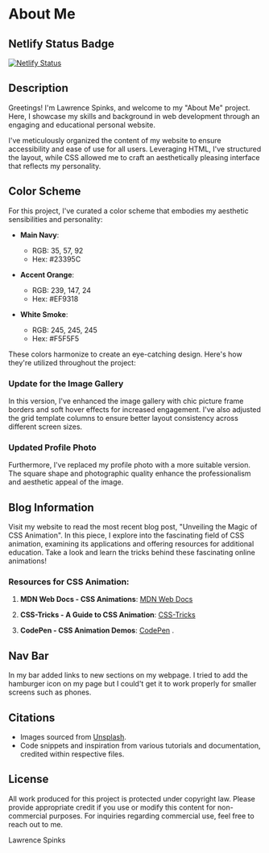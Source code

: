 # About Me

## Netlify Status Badge
[![Netlify Status](https://api.netlify.com/api/v1/badges/20229602-d53a-4116-9ba2-b7a3b3406357/deploy-status)](https://app.netlify.com/sites/about-me-lspinks28/deploys)

## Description
Greetings! I'm Lawrence Spinks, and welcome to my "About Me" project. Here, I showcase my skills and background in web development through an engaging and educational personal website.

I've meticulously organized the content of my website to ensure accessibility and ease of use for all users. Leveraging HTML, I've structured the layout, while CSS allowed me to craft an aesthetically pleasing interface that reflects my personality.

## Color Scheme
For this project, I've curated a color scheme that embodies my aesthetic sensibilities and personality:

- **Main Navy**:
  - RGB: 35, 57, 92
  - Hex: #23395C
  
- **Accent Orange**:
  - RGB: 239, 147, 24
  - Hex: #EF9318

- **White Smoke**:
  - RGB: 245, 245, 245
  - Hex: #F5F5F5

These colors harmonize to create an eye-catching design. Here's how they're utilized throughout the project:

### Update for the Image Gallery
In this version, I've enhanced the image gallery with chic picture frame borders and soft hover effects for increased engagement. I've also adjusted the grid template columns to ensure better layout consistency across different screen sizes.

### Updated Profile Photo
Furthermore, I've replaced my profile photo with a more suitable version. The square shape and photographic quality enhance the professionalism and aesthetic appeal of the image.

## Blog Information
Visit my website to read the most recent blog post, "Unveiling the Magic of CSS Animation". In this piece, I explore into the fascinating field of CSS animation, examining its applications and offering resources for additional education. Take a look and learn the tricks behind these fascinating online animations!

### Resources for CSS Animation:
1. **MDN Web Docs - CSS Animations**:
   [MDN Web Docs](https://developer.mozilla.org/en-US/docs/Web/CSS/CSS_Animations) 

2. **CSS-Tricks - A Guide to CSS Animation**:
   [CSS-Tricks](https://css-tricks.com/snippets/css/keyframe-animation-syntax/)

3. **CodePen - CSS Animation Demos**:
   [CodePen](https://codepen.io/tag/css%20animation) .

## Nav Bar 
In my bar added links to new sections on my webpage. I tried to add the hamburger icon on my page but I could't get it to work properly for smaller screens such as phones.

## Citations
- Images sourced from [Unsplash](https://unsplash.com/).
- Code snippets and inspiration from various tutorials and documentation, credited within respective files.

## License
All work produced for this project is protected under copyright law. Please provide appropriate credit if you use or modify this content for non-commercial purposes. For inquiries regarding commercial use, feel free to reach out to me.

Lawrence Spinks